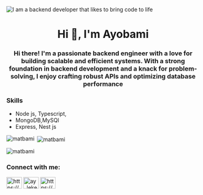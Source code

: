 

![I am a backend developer that likes to bring code to life](https://media.giphy.com/media/v1.Y2lkPTc5MGI3NjExZTI0bTd1OXowMXB6em9qOGE4N2hsZGxvaGJlc3liMHltZWw0aHp6ZCZlcD12MV9naWZzX3NlYXJjaCZjdD1n/26tn33aiTi1jkl6H6/giphy.gif)
<h1 align="center">Hi 👋, I'm Ayobami</h1>
<h3 align="center">Hi there! I'm a passionate backend engineer with a love for building scalable and efficient systems. With a strong foundation in backend development and a knack for problem-solving, I enjoy crafting robust APIs and optimizing database performance</h3>


### Skills
- Node js, Typescript, 
- MongoDB,MySQl
- Express, Nest js

<!-- BLOG-POST-LIST:START -->
<!-- BLOG-POST-LIST:END -->


<p><img align="left" src="https://github-readme-stats.vercel.app/api/top-langs?username=matbami&show_icons=true&locale=en&layout=compact" alt="matbami" /></p>

<p>&nbsp;<img align="center" src="https://github-readme-stats.vercel.app/api?username=matbami&show_icons=true&locale=en" alt="matbami" /></p>

<p><img align="center" src="https://github-readme-streak-stats.herokuapp.com/?user=matbami&" alt="matbami" /></p>



<h3 align="left">Connect with me:</h3>
<p align="left">
<a href="https://dev.to/https://dev.to/matbami" target="blank"><img align="center" src="https://raw.githubusercontent.com/rahuldkjain/github-profile-readme-generator/master/src/images/icons/Social/devto.svg" alt="https://dev.to/matbami" height="30" width="40" /></a>
<a href="https://twitter.com/ay_leke" target="blank"><img align="center" src="https://raw.githubusercontent.com/rahuldkjain/github-profile-readme-generator/master/src/images/icons/Social/twitter.svg" alt="ay_leke" height="30" width="40" /></a>
<a href="https://linkedin.com/in/https://www.linkedin.com/in/matbami/" target="blank"><img align="center" src="https://raw.githubusercontent.com/rahuldkjain/github-profile-readme-generator/master/src/images/icons/Social/linked-in-alt.svg" alt="https://www.linkedin.com/in/matbami/" height="30" width="40" /></a>
</p>
